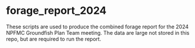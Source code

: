 # forage_report_2024

These scripts are used to produce the combined forage report for the 2024 NPFMC Groundfish Plan Team meeting. The data are large not stored in this repo, but are required to run the report.
